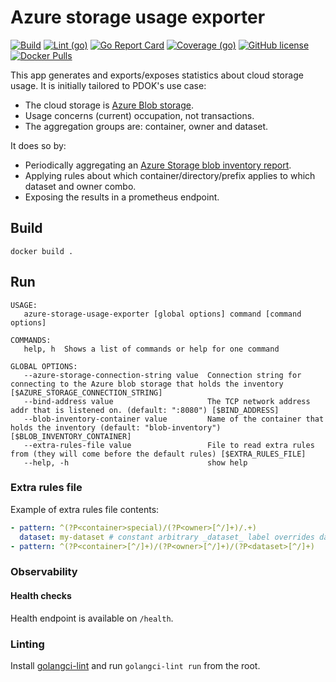 # Azure storage usage exporter

[![Build](https://github.com/PDOK/azure-storage-usage-exporter/actions/workflows/build-and-publish-image.yml/badge.svg)](https://github.com/PDOK/azure-storage-usage-exporter/actions/workflows/build-and-publish-image.yml)
[![Lint (go)](https://github.com/PDOK/azure-storage-usage-exporter/actions/workflows/lint-go.yml/badge.svg)](https://github.com/PDOK/azure-storage-usage-exporter/actions/workflows/lint-go.yml)
[![Go Report Card](https://goreportcard.com/badge/github.com/PDOK/azure-storage-usage-exporter)](https://goreportcard.com/report/github.com/PDOK/azure-storage-usage-exporter)
[![Coverage (go)](https://github.com/PDOK/azure-storage-usage-exporter/wiki/coverage.svg)](https://raw.githack.com/wiki/PDOK/azure-storage-usage-exporter/coverage.html)
[![GitHub license](https://img.shields.io/github/license/PDOK/azure-storage-usage-exporter)](https://github.com/PDOK/azure-storage-usage-exporter/blob/master/LICENSE)
[![Docker Pulls](https://img.shields.io/docker/pulls/pdok/azure-storage-usage-exporter.svg)](https://hub.docker.com/r/pdok/azure-storage-usage-exporter)

This app generates and exports/exposes statistics about cloud storage usage.
It is initially tailored to PDOK's use case:

* The cloud storage is [Azure Blob storage](https://azure.microsoft.com/en-us/products/storage/blobs). 
* Usage concerns (current) occupation, not transactions.
* The aggregation groups are: container, owner and dataset.

It does so by:

* Periodically aggregating an [Azure Storage blob inventory report](https://learn.microsoft.com/en-us/azure/storage/blobs/blob-inventory).
* Applying rules about which container/directory/prefix applies to which dataset and owner combo.
* Exposing the results in a prometheus endpoint.

## Build

```shell
docker build .
```

## Run

```text
USAGE:
   azure-storage-usage-exporter [global options] command [command options] 

COMMANDS:
   help, h  Shows a list of commands or help for one command

GLOBAL OPTIONS:
   --azure-storage-connection-string value  Connection string for connecting to the Azure blob storage that holds the inventory [$AZURE_STORAGE_CONNECTION_STRING]
   --bind-address value                     The TCP network address addr that is listened on. (default: ":8080") [$BIND_ADDRESS]
   --blob-inventory-container value         Name of the container that holds the inventory (default: "blob-inventory") [$BLOB_INVENTORY_CONTAINER]
   --extra-rules-file value                 File to read extra rules from (they will come before the default rules) [$EXTRA_RULES_FILE]
   --help, -h                               show help
```

### Extra rules file

Example of extra rules file contents:

```yaml
- pattern: ^(?P<container>special)/(?P<owner>[^/]+)/.+)
  dataset: my-dataset # constant arbitrary _dataset_ label overrides dataset group from regex (could be left out of pattern)
- pattern: ^(?P<container>[^/]+)/(?P<owner>[^/]+)/(?P<dataset>[^/]+)
```

### Observability

#### Health checks

Health endpoint is available on `/health`.

### Linting

Install [golangci-lint](https://golangci-lint.run/usage/install/) and run `golangci-lint run`
from the root.
